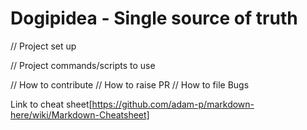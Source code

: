 # Dogipidea - Single source of truth

// Project set up 

// Project commands/scripts to use 

// How to contribute
    // How to raise PR
    // How to file Bugs


Link to cheat sheet[https://github.com/adam-p/markdown-here/wiki/Markdown-Cheatsheet]